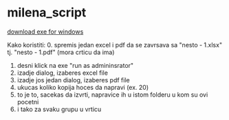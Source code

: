 ﻿# milena_script

[download exe for windows](https://github.com/m9s7/milena_script/raw/7d691529351cc127808b4999448e4554d35fa408/dist/main.exe)

Kako koristiti:
0. spremis jedan excel i pdf da se zavrsava sa "nesto - 1.xlsx" tj. "nesto - 1.pdf" (mora crticu da ima) 
1. desni klick na exe "run as admininsrator"
2. izadje dialog, izaberes excel file
3. izadje jos jedan dialog, izaberes pdf file 
4. ukucas koliko kopija hoces da napravi (ex. 20)
5. to je to, sacekas da izvrti, napravice ih u istom folderu u kom su ovi pocetni
6. i tako za svaku grupu u vrticu
